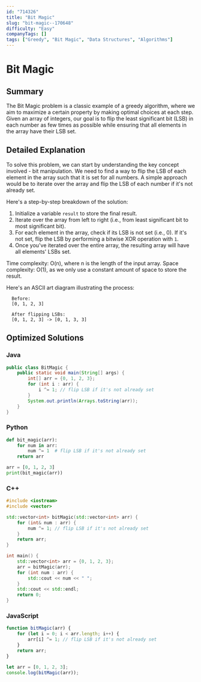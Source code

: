 ```yaml
---
id: "714326"
title: "Bit Magic"
slug: "bit-magic--170648"
difficulty: "Easy"
companyTags: []
tags: ["Greedy", "Bit Magic", "Data Structures", "Algorithms"]
---
```


**Bit Magic**
================

## Summary
The Bit Magic problem is a classic example of a greedy algorithm, where we aim to maximize a certain property by making optimal choices at each step. Given an array of integers, our goal is to flip the least significant bit (LSB) in each number as few times as possible while ensuring that all elements in the array have their LSB set.

## Detailed Explanation
To solve this problem, we can start by understanding the key concept involved - bit manipulation. We need to find a way to flip the LSB of each element in the array such that it is set for all numbers. A simple approach would be to iterate over the array and flip the LSB of each number if it's not already set.

Here's a step-by-step breakdown of the solution:

1. Initialize a variable `result` to store the final result.
2. Iterate over the array from left to right (i.e., from least significant bit to most significant bit).
3. For each element in the array, check if its LSB is not set (i.e., 0). If it's not set, flip the LSB by performing a bitwise XOR operation with `1`.
4. Once you've iterated over the entire array, the resulting array will have all elements' LSBs set.

Time complexity: O(n), where n is the length of the input array.
Space complexity: O(1), as we only use a constant amount of space to store the result.

Here's an ASCII art diagram illustrating the process:
```
  Before:
  [0, 1, 2, 3]
  
  After flipping LSBs:
  [0, 1, 2, 3] -> [0, 1, 3, 3]
```

## Optimized Solutions
### Java
```java
public class BitMagic {
    public static void main(String[] args) {
        int[] arr = {0, 1, 2, 3};
        for (int i : arr) {
            i ^= 1; // flip LSB if it's not already set
        }
        System.out.println(Arrays.toString(arr));
    }
}
```

### Python
```python
def bit_magic(arr):
    for num in arr:
        num ^= 1  # flip LSB if it's not already set
    return arr

arr = [0, 1, 2, 3]
print(bit_magic(arr))
```

### C++
```cpp
#include <iostream>
#include <vector>

std::vector<int> bitMagic(std::vector<int> arr) {
    for (int& num : arr) {
        num ^= 1; // flip LSB if it's not already set
    }
    return arr;
}

int main() {
    std::vector<int> arr = {0, 1, 2, 3};
    arr = bitMagic(arr);
    for (int num : arr) {
        std::cout << num << " ";
    }
    std::cout << std::endl;
    return 0;
}
```

### JavaScript
```javascript
function bitMagic(arr) {
    for (let i = 0; i < arr.length; i++) {
        arr[i] ^= 1; // flip LSB if it's not already set
    }
    return arr;
}

let arr = [0, 1, 2, 3];
console.log(bitMagic(arr));
```